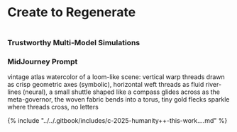 # Create to Regenerate

<figure><img src="../../.gitbook/assets/Screenshot 2025-09-03 at 5.53.48 AM.png" alt=""><figcaption></figcaption></figure>

### Trustworthy Multi-Model Simulations



### MidJourney Prompt

vintage atlas watercolor of a loom-like scene: vertical warp threads drawn as crisp geometric axes (symbolic), horizontal weft threads as fluid river-lines (neural), a small shuttle shaped like a compass glides across as the meta-governor, the woven fabric bends into a torus, tiny gold flecks sparkle where threads cross, no letters

{% include "../../.gitbook/includes/c-2025-humanity++-this-work....md" %}

